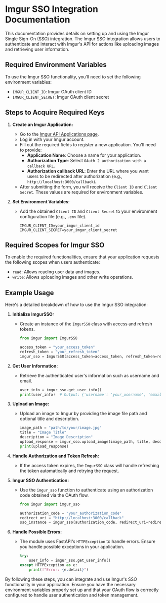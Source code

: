 # Imgur SSO Integration Documentation

This documentation provides details on setting up and using the Imgur Single Sign-On (SSO) integration. The Imgur SSO integration allows users to authenticate and interact with Imgur's API for actions like uploading images and retrieving user information.

## Required Environment Variables

To use the Imgur SSO functionality, you'll need to set the following environment variables:

- `IMGUR_CLIENT_ID`: Imgur OAuth client ID
- `IMGUR_CLIENT_SECRET`: Imgur OAuth client secret

## Steps to Acquire Required Keys

1. **Create an Imgur Application:**
   - Go to the [Imgur API Applications page](https://api.imgur.com/oauth2/addclient).
   - Log in with your Imgur account.
   - Fill out the required fields to register a new application. You'll need to provide:
     - **Application Name**: Choose a name for your application.
     - **Authorization Type**: Select `OAuth 2 authorization with a callback URL`.
     - **Authorization callback URL**: Enter the URL where you want users to be redirected after authorization (e.g., `http://localhost:3000/callback`).
   - After submitting the form, you will receive the `Client ID` and `Client Secret`. These values are required for environment variables.

2. **Set Environment Variables:**
   - Add the obtained `Client ID` and `Client Secret` to your environment configuration file (e.g., `.env` file).

     ```plaintext
     IMGUR_CLIENT_ID=your_imgur_client_id
     IMGUR_CLIENT_SECRET=your_imgur_client_secret
     ```

## Required Scopes for Imgur SSO

To enable the required functionalities, ensure that your application requests the following scopes when users authenticate:

- `read`: Allows reading user data and images.
- `write`: Allows uploading images and other write operations.

## Example Usage

Here's a detailed breakdown of how to use the Imgur SSO integration:

1. **Initialize ImgurSSO:**
   - Create an instance of the `ImgurSSO` class with access and refresh tokens.

     ```python
     from imgur import ImgurSSO

     access_token = "your_access_token"
     refresh_token = "your_refresh_token"
     imgur_sso = ImgurSSO(access_token=access_token, refresh_token=refresh_token)
     ```

2. **Get User Information:**
   - Retrieve the authenticated user's information such as username and email.

     ```python
     user_info = imgur_sso.get_user_info()
     print(user_info)  # Output: {'username': 'your_username', 'email': 'your_email'}
     ```

3. **Upload an Image:**
   - Upload an image to Imgur by providing the image file path and optional title and description.

     ```python
     image_path = "path/to/your/image.jpg"
     title = "Image Title"
     description = "Image Description"
     upload_response = imgur_sso.upload_image(image_path, title, description)
     print(upload_response)
     ```

4. **Handle Authorization and Token Refresh:**
   - If the access token expires, the `ImgurSSO` class will handle refreshing the token automatically and retrying the request.

5. **Imgur SSO Authentication:**
   - Use the `imgur_sso` function to authenticate using an authorization code obtained via the OAuth flow.

     ```python
     from imgur import imgur_sso

     authorization_code = "your_authorization_code"
     redirect_uri = "http://localhost:3000/callback"
     sso_instance = imgur_sso(authorization_code, redirect_uri=redirect_uri)
     ```

6. **Handle Possible Errors:**
   - The module uses FastAPI's `HTTPException` to handle errors. Ensure you handle possible exceptions in your application.

     ```python
     try:
         user_info = imgur_sso.get_user_info()
     except HTTPException as e:
         print(f"Error: {e.detail}")
     ```

By following these steps, you can integrate and use Imgur's SSO functionality in your application. Ensure you have the necessary environment variables properly set up and that your OAuth flow is correctly configured to handle user authentication and token management.